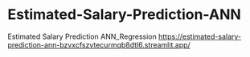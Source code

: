 # Estimated-Salary-Prediction-ANN
Estimated Salary Prediction ANN_Regression
https://estimated-salary-prediction-ann-bzvxcfszvtecurmqb8dtl6.streamlit.app/
